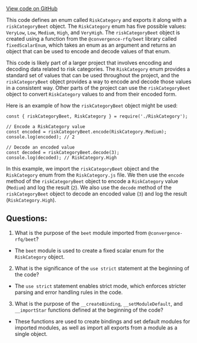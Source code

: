[View code on GitHub](https://github.com/convergence-rfq/convergence-program-library/rfq/js/generated/types/RiskCategory.js)

This code defines an enum called `RiskCategory` and exports it along with a `riskCategoryBeet` object. The `RiskCategory` enum has five possible values: `VeryLow`, `Low`, `Medium`, `High`, and `VeryHigh`. The `riskCategoryBeet` object is created using a function from the `@convergence-rfq/beet` library called `fixedScalarEnum`, which takes an enum as an argument and returns an object that can be used to encode and decode values of that enum.

This code is likely part of a larger project that involves encoding and decoding data related to risk categories. The `RiskCategory` enum provides a standard set of values that can be used throughout the project, and the `riskCategoryBeet` object provides a way to encode and decode those values in a consistent way. Other parts of the project can use the `riskCategoryBeet` object to convert `RiskCategory` values to and from their encoded form.

Here is an example of how the `riskCategoryBeet` object might be used:

```
const { riskCategoryBeet, RiskCategory } = require('./RiskCategory');

// Encode a RiskCategory value
const encoded = riskCategoryBeet.encode(RiskCategory.Medium);
console.log(encoded); // 2

// Decode an encoded value
const decoded = riskCategoryBeet.decode(3);
console.log(decoded); // RiskCategory.High
```

In this example, we import the `riskCategoryBeet` object and the `RiskCategory` enum from the `RiskCategory.js` file. We then use the `encode` method of the `riskCategoryBeet` object to encode a `RiskCategory` value (`Medium`) and log the result (`2`). We also use the `decode` method of the `riskCategoryBeet` object to decode an encoded value (`3`) and log the result (`RiskCategory.High`).
## Questions: 
 1. What is the purpose of the `beet` module imported from `@convergence-rfq/beet`?
- The `beet` module is used to create a fixed scalar enum for the `RiskCategory` object.

2. What is the significance of the `use strict` statement at the beginning of the code?
- The `use strict` statement enables strict mode, which enforces stricter parsing and error handling rules in the code.

3. What is the purpose of the `__createBinding`, `__setModuleDefault`, and `__importStar` functions defined at the beginning of the code?
- These functions are used to create bindings and set default modules for imported modules, as well as import all exports from a module as a single object.